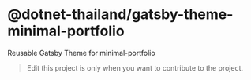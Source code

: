 # @dotnet-thailand/gatsby-theme-minimal-portfolio

Reusable Gatsby Theme for minimal-portfolio

> Edit this project is only when you want to contribute to the project.
